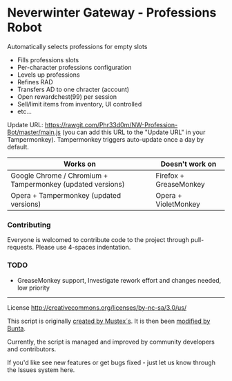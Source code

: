 # Neverwinter Gateway - Professions Robot 
Automatically selects professions for empty slots

+ Fills professions slots
+ Per-character professions configuration
+ Levels up professions
+ Refines RAD
+ Transfers AD to one chracter (account)
+ Open rewardchest(99) per session
+ Sell/limit items from inventory, UI controlled
+ etc...

Update URL: https://rawgit.com/Phr33d0m/NW-Profession-Bot/master/main.js (you can add this URL to the "Update URL" in your Tampermonkey). Tampermonkey triggers auto-update once a day by default.

Works on | Doesn't work on
---------|----------------
Google Chrome / Chromium + Tampermonkey (updated versions) | Firefox + GreaseMonkey
Opera + Tampermonkey (updated versions) | Opera + VioletMonkey 


### Contributing
Everyone is welcomed to contribute code to the project through pull-requests. Please use 4-spaces indentation.

### TODO
+ GreaseMonkey support, Investigate rework effort and changes needed, low priority

* * *

License http://creativecommons.org/licenses/by-nc-sa/3.0/us/

This script is originally [created by Mustex´s](http://userscripts.org/scripts/show/170920). It is then been [modified by Bunta](https://greasyfork.org/en/scripts/771-neverwinter-gateway-professions-robot).

Currently, the script is managed and improved by community developers and contributors.

If you'd like see new features or get bugs fixed - just let us know through the Issues system here.
